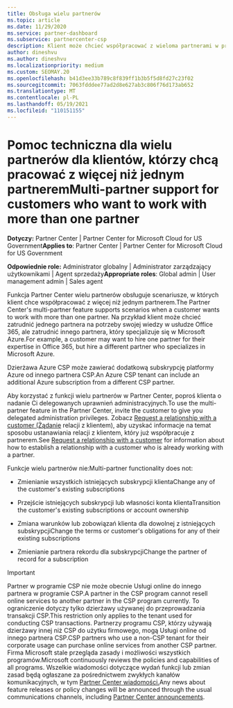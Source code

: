```yaml
---
title: Obsługa wielu partnerów
ms.topic: article
ms.date: 11/29/2020
ms.service: partner-dashboard
ms.subservice: partnercenter-csp
description: Klient może chcieć współpracować z wieloma partnerami w programie Dostawca rozwiązań w chmurze, którzy specjalizują się w różnych usługach.
author: dineshvu
ms.author: dineshvu
ms.localizationpriority: medium
ms.custom: SEOMAY.20
ms.openlocfilehash: b41d3ee33b789c8f839ff1b3b5f5d8fd27c23f02
ms.sourcegitcommit: 7063fdddee77ad2d8e627ab3c806f76d173ab652
ms.translationtype: MT
ms.contentlocale: pl-PL
ms.lasthandoff: 05/19/2021
ms.locfileid: "110151155"
---
```

# <a name="multi-partner-support-for-customers-who-want-to-work-with-more-than-one-partner"></a><span data-ttu-id="3d724-103">Pomoc techniczna dla wielu partnerów dla klientów, którzy chcą pracować z więcej niż jednym partnerem</span><span class="sxs-lookup"><span data-stu-id="3d724-103">Multi-partner support for customers who want to work with more than one partner</span></span>

<span data-ttu-id="3d724-104">**Dotyczy:** Partner Center | Partner Center for Microsoft Cloud for US Government</span><span class="sxs-lookup"><span data-stu-id="3d724-104">**Applies to**: Partner Center | Partner Center for Microsoft Cloud for US Government</span></span>

<span data-ttu-id="3d724-105">**Odpowiednie role:** Administrator globalny | Administrator zarządzający użytkownikami | Agent sprzedaży</span><span class="sxs-lookup"><span data-stu-id="3d724-105">**Appropriate roles**: Global admin | User management admin | Sales agent</span></span>

<span data-ttu-id="3d724-106">Funkcja Partner Center wielu partnerów obsługuje scenariusze, w których klient chce współpracować z więcej niż jednym partnerem.</span><span class="sxs-lookup"><span data-stu-id="3d724-106">The Partner Center's multi-partner feature supports scenarios when a customer wants to work with more than one partner.</span></span> <span data-ttu-id="3d724-107">Na przykład klient może chcieć zatrudnić jednego partnera na potrzeby swojej wiedzy w usłudze Office 365, ale zatrudnić innego partnera, który specjalizuje się w Microsoft Azure.</span><span class="sxs-lookup"><span data-stu-id="3d724-107">For example, a customer may want to hire one partner for their expertise in Office 365, but hire a different partner who specializes in Microsoft Azure.</span></span>

<span data-ttu-id="3d724-108">Dzierżawa Azure CSP może zawierać dodatkową subskrypcję platformy Azure od innego partnera CSP.</span><span class="sxs-lookup"><span data-stu-id="3d724-108">An Azure CSP tenant can include an additional Azure subscription from a different CSP partner.</span></span>

<span data-ttu-id="3d724-109">Aby korzystać z funkcji wielu partnerów w Partner Center, poproś klienta o nadanie Ci delegowanych uprawnień administracyjnych.</span><span class="sxs-lookup"><span data-stu-id="3d724-109">To use the multi-partner feature in the Partner Center, invite the customer to give you delegated administration privileges.</span></span> <span data-ttu-id="3d724-110">Zobacz [Request a relationship with a customer (Żądanie](request-a-relationship-with-a-customer.md) relacji z klientem), aby uzyskać informacje na temat sposobu ustanawiania relacji z klientem, który już współpracuje z partnerem.</span><span class="sxs-lookup"><span data-stu-id="3d724-110">See [Request a relationship with a customer](request-a-relationship-with-a-customer.md) for information about how to establish a relationship with a customer who is already working with a partner.</span></span>

<span data-ttu-id="3d724-111">Funkcje wielu partnerów nie:</span><span class="sxs-lookup"><span data-stu-id="3d724-111">Multi-partner functionality does not:</span></span>

- <span data-ttu-id="3d724-112">Zmienianie wszystkich istniejących subskrypcji klienta</span><span class="sxs-lookup"><span data-stu-id="3d724-112">Change any of the customer's existing subscriptions</span></span>

- <span data-ttu-id="3d724-113">Przejście istniejących subskrypcji lub własności konta klienta</span><span class="sxs-lookup"><span data-stu-id="3d724-113">Transition the customer's existing subscriptions or account ownership</span></span>

- <span data-ttu-id="3d724-114">Zmiana warunków lub zobowiązań klienta dla dowolnej z istniejących subskrypcji</span><span class="sxs-lookup"><span data-stu-id="3d724-114">Change the terms or customer's obligations for any of their existing subscriptions</span></span>

- <span data-ttu-id="3d724-115">Zmienianie partnera rekordu dla subskrypcji</span><span class="sxs-lookup"><span data-stu-id="3d724-115">Change the partner of record for a subscription</span></span>

> [!IMPORTANT]  
> <span data-ttu-id="3d724-116">Partner w programie CSP nie może obecnie Usługi online do innego partnera w programie CSP.</span><span class="sxs-lookup"><span data-stu-id="3d724-116">A partner in the CSP program cannot resell online services to another partner in the CSP program currently.</span></span> <span data-ttu-id="3d724-117">To ograniczenie dotyczy tylko dzierżawy używanej do przeprowadzania transakcji CSP.</span><span class="sxs-lookup"><span data-stu-id="3d724-117">This restriction only applies to the tenant used for conducting CSP transactions.</span></span> <span data-ttu-id="3d724-118">Partnerzy programu CSP, którzy używają dzierżawy innej niż CSP do użytku firmowego, mogą Usługi online od innego partnera CSP.</span><span class="sxs-lookup"><span data-stu-id="3d724-118">CSP partners who use a non-CSP tenant for their corporate usage can purchase online services from another CSP partner.</span></span> <span data-ttu-id="3d724-119">Firma Microsoft stale przegląda zasady i możliwości wszystkich programów.</span><span class="sxs-lookup"><span data-stu-id="3d724-119">Microsoft continuously reviews the policies and capabilities of all programs.</span></span> <span data-ttu-id="3d724-120">Wszelkie wiadomości dotyczące wydań funkcji lub zmian zasad będą ogłaszane za pośrednictwem zwykłych kanałów komunikacyjnych, w tym [Partner Center wiadomości.](announcements/index.md)</span><span class="sxs-lookup"><span data-stu-id="3d724-120">Any news about feature releases or policy changes will be announced through the usual communications channels, including [Partner Center announcements](announcements/index.md).</span></span>
